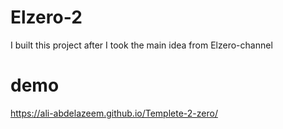# Elzero-2
I  built this project after I took the main idea from Elzero-channel
# demo
https://ali-abdelazeem.github.io/Templete-2-zero/
